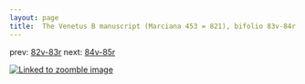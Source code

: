```yaml
---
layout: page
title:  The Venetus B manuscript (Marciana 453 = 821), bifolio 83v-84r
---
```


prev: [82v-83r](../82v-83r/) next: [84v-85r](../84v-85r/)



[![Linked to zoomble image](http://www.homermultitext.org/iipsrv?IIIF=/project/homer/pyramidal/deepzoom/hmt/vbbifolio/v1/vb_83v_84r.tif/full/2000,/0/default.jpg)](http://www.homermultitext.org/ict2/?urn=urn:cite2:hmt:vbbifolio.v1:vb_83v_84r)

